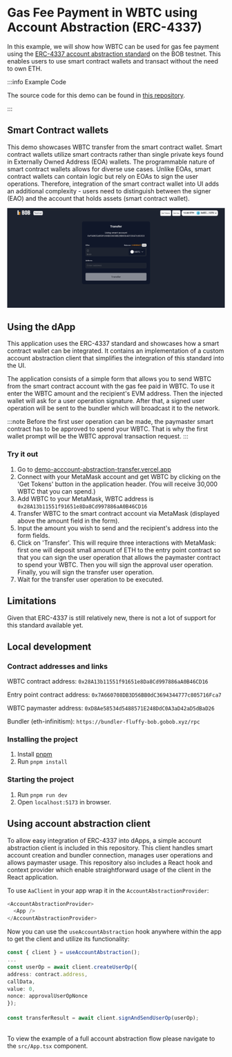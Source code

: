 # Gas Fee Payment in WBTC using Account Abstraction (ERC-4337)

In this example, we will show how WBTC can be used for gas fee payment using the [ERC-4337 account abstraction standard](https://eips.ethereum.org/EIPS/eip-4337) on the BOB testnet. This enables users to use smart contract wallets and transact without the need to own ETH.

:::info Example Code

The source code for this demo can be found in [this repository](https://github.com/bob-collective/demo-account-abstraction-transfer/).

:::

## Smart Contract wallets

This demo showcases WBTC transfer from the smart contract wallet. Smart contract wallets utilize smart contracts rather than single private keys found in Externally Owned Address (EOA) wallets. The programmable nature of smart contract wallets allows for diverse use cases. Unlike EOAs, smart contract wallets can contain logic but rely on EOAs to sign the user operations. Therefore, integration of the smart contract wallet into UI adds an additional complexity - users need to distinguish between the signer (EAO) and the account that holds assets (smart contract wallet).

![preview](preview.png)

## Using the dApp

This application uses the ERC-4337 standard and showcases how a smart contract wallet can be integrated. It contains an implementation of a custom account abstraction client that simplifies the integration of this standard into the UI. 


The application consists of a simple form that allows you to send WBTC from the smart contract account with the gas fee paid in WBTC. To use it enter the WBTC amount and the recipient's EVM address. Then the injected wallet will ask for a user operation signature. After that, a signed user operation will be sent to the bundler which will broadcast it to the network.

:::note
Before the first user operation can be made, the paymaster smart contract has to be approved to spend your WBTC. That is why the first wallet prompt will be the WBTC approval transaction request.
:::

### Try it out

1. Go to [demo-acccount-abstraction-transfer.vercel.app](https://demo-account-abstraction-transfer.vercel.app/) 
2. Connect with your MetaMask account and get WBTC by clicking on the 'Get Tokens' button in the application header. (You will receive 30,000 WBTC that you can spend.)
3. Add WBTC to your MetaMask, WBTC address is `0x28A13b11551f91651e8Da8Cd997886aA0B46CD16`
4. Transfer WBTC to the smart contract account via MetaMask (displayed above the amount field in the form).
5. Input the amount you wish to send and the recipient's address into the form fields.
6. Click on 'Transfer'. This will require three interactions with MetaMask: first one will deposit small amount of ETH to the entry point contract so that you can sign the user operation that allows the paymaster contract to spend your WBTC. Then you will sign the approval user operation. Finally, you will sign the transfer user operation. 
7. Wait for the transfer user operation to be executed.


## Limitations

Given that ERC-4337 is still relatively new, there is not a lot of support for this standard available yet. 

## Local development

### Contract addresses and links
WBTC contract address: `0x28A13b11551f91651e8Da8Cd997886aA0B46CD16`

Entry point contract address: `0x7A660708DB3D56BB0dC3694344777c805716Fca7`

WBTC paymaster address:
`0xD8Ae58534d5488571E248DdC0A3aD42aD5dBaD26`

Bundler (eth-infinitism):
`https://bundler-fluffy-bob.gobob.xyz/rpc`

### Installing the project

1. Install [pnpm](https://pnpm.io/installation)
2. Run `pnpm install`


### Starting the project

1. Run `pnpm run dev`
2. Open `localhost:5173` in browser.

## Using account abstraction client

To allow easy integration of ERC-4337 into dApps, a simple account abstraction client is included in this repository. This client handles smart account creation and bundler connection, manages user operations and allows paymaster usage. This repository also includes a React hook and context provider which enable straightforward usage of the client in the React application.

To use `AaClient` in your app wrap it in the `AccountAbstractionProvider`:
```typescript
<AccountAbstractionProvider>
  <App />
</AccountAbstractionProvider>
```

Now you can use the `useAccountAbstraction` hook anywhere within the app to get the client and utilize its functionality:
```typescript
const { client } = useAccountAbstraction();  
...
const userOp = await client.createUserOp({
address: contract.address,
callData,
value: 0,
nonce: approvalUserOpNonce
});

const transferResult = await client.signAndSendUserOp(userOp);
  

```

To view the example of a full account abstraction flow please navigate to the `src/App.tsx` component.
